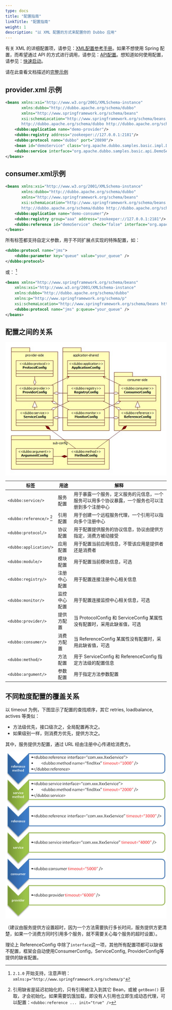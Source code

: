 ```yaml
---
type: docs
title: "配置指南"
linkTitle: "配置指南"
weight: 1
description: "以 XML 配置的方式来配置你的 Dubbo 应用"
---
```


有关 XML 的详细配置项，请参见：[XML配置参考手册](../../../references/xml)。如果不想使用 Spring 配置，而希望通过 API 的方式进行调用，请参见：[API配置](../api)。想知道如何使用配置，请参见：[快速启动](../../../quick-start)。

请在此查看文档描述的[完整示例](https://github.com/apache/dubbo-samples/tree/master/dubbo-samples-basic)

## provider.xml 示例

```xml
<beans xmlns:xsi="http://www.w3.org/2001/XMLSchema-instance"
       xmlns:dubbo="http://dubbo.apache.org/schema/dubbo"
       xmlns="http://www.springframework.org/schema/beans"
       xsi:schemaLocation="http://www.springframework.org/schema/beans http://www.springframework.org/schema/beans/spring-beans.xsd
       http://dubbo.apache.org/schema/dubbo http://dubbo.apache.org/schema/dubbo/dubbo.xsd">
    <dubbo:application name="demo-provider"/>
    <dubbo:registry address="zookeeper://127.0.0.1:2181"/>
    <dubbo:protocol name="dubbo" port="20890"/>
    <bean id="demoService" class="org.apache.dubbo.samples.basic.impl.DemoServiceImpl"/>
    <dubbo:service interface="org.apache.dubbo.samples.basic.api.DemoService" ref="demoService"/>
</beans>
```

## consumer.xml示例

```xml
<beans xmlns:xsi="http://www.w3.org/2001/XMLSchema-instance"
       xmlns:dubbo="http://dubbo.apache.org/schema/dubbo"
       xmlns="http://www.springframework.org/schema/beans"
       xsi:schemaLocation="http://www.springframework.org/schema/beans http://www.springframework.org/schema/beans/spring-beans.xsd
       http://dubbo.apache.org/schema/dubbo http://dubbo.apache.org/schema/dubbo/dubbo.xsd">
    <dubbo:application name="demo-consumer"/>
    <dubbo:registry group="aaa" address="zookeeper://127.0.0.1:2181"/>
    <dubbo:reference id="demoService" check="false" interface="org.apache.dubbo.samples.basic.api.DemoService"/>
</beans>
```

所有标签都支持自定义参数，用于不同扩展点实现的特殊配置，如：

```xml
<dubbo:protocol name="jms">
    <dubbo:parameter key="queue" value="your_queue" />
</dubbo:protocol>
```

或： [^1]

```xml
<beans xmlns="http://www.springframework.org/schema/beans"
    xmlns:xsi="http://www.w3.org/2001/XMLSchema-instance"
    xmlns:dubbo="http://dubbo.apache.org/schema/dubbo"
    xmlns:p="http://www.springframework.org/schema/p"
    xsi:schemaLocation="http://www.springframework.org/schema/beans http://www.springframework.org/schema/beans/spring-beans-4.3.xsd http://dubbo.apache.org/schema/dubbo http://dubbo.apache.org/schema/dubbo/dubbo.xsd">  
    <dubbo:protocol name="jms" p:queue="your_queue" />  
</beans>
```

## 配置之间的关系

![dubbo-config](/imgs/user/dubbo-config.jpg)

标签  | 用途 | 解释
------------- | ------------- | -------------
`<dubbo:service/>` | 服务配置  | 用于暴露一个服务，定义服务的元信息，一个服务可以用多个协议暴露，一个服务也可以注册到多个注册中心
`<dubbo:reference/>` [^2]  | 引用配置  | 用于创建一个远程服务代理，一个引用可以指向多个注册中心
`<dubbo:protocol/>`  | 协议配置  | 用于配置提供服务的协议信息，协议由提供方指定，消费方被动接受
`<dubbo:application/>`  | 应用配置  | 用于配置当前应用信息，不管该应用是提供者还是消费者
`<dubbo:module/>`  | 模块配置  | 用于配置当前模块信息，可选
`<dubbo:registry/>`  | 注册中心配置 | 用于配置连接注册中心相关信息
`<dubbo:monitor/>`  | 监控中心配置  | 用于配置连接监控中心相关信息，可选
`<dubbo:provider/>`  | 提供方配置  | 当 ProtocolConfig 和 ServiceConfig 某属性没有配置时，采用此缺省值，可选
`<dubbo:consumer/>`  | 消费方配置  | 当 ReferenceConfig 某属性没有配置时，采用此缺省值，可选
`<dubbo:method/>`  | 方法配置  | 用于 ServiceConfig 和 ReferenceConfig 指定方法级的配置信息
`<dubbo:argument/>`  | 参数配置  | 用于指定方法参数配置


## 不同粒度配置的覆盖关系

以 timeout 为例，下图显示了配置的查找顺序，其它 retries, loadbalance, actives 等类似：

* 方法级优先，接口级次之，全局配置再次之。
* 如果级别一样，则消费方优先，提供方次之。

其中，服务提供方配置，通过 URL 经由注册中心传递给消费方。

![dubbo-config-override](/imgs/user/dubbo-config-override.jpg)

（建议由服务提供方设置超时，因为一个方法需要执行多长时间，服务提供方更清楚，如果一个消费方同时引用多个服务，就不需要关心每个服务的超时设置）。

理论上 ReferenceConfig 中除了`interface`这一项，其他所有配置项都可以缺省不配置，框架会自动使用ConsumerConfig，ServiceConfig, ProviderConfig等提供的缺省配置。

[^1]: `2.1.0` 开始支持，注意声明：`xmlns:p="http://www.springframework.org/schema/p"`
[^2]: 引用缺省是延迟初始化的，只有引用被注入到其它 Bean，或被 `getBean()` 获取，才会初始化。如果需要饥饿加载，即没有人引用也立即生成动态代理，可以配置：`<dubbo:reference ... init="true" />`
